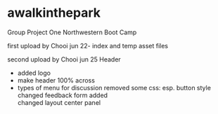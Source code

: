 # awalkinthepark
Group Project One Northwestern Boot Camp

first upload by Chooi jun 22- index and temp asset files 

second upload by Chooi jun 25
Header
- added logo
- make header 100% across
- types of menu for discussion
removed some css: esp. button style 
changed feedback form 
added <div id="map">
changed layout center panel

